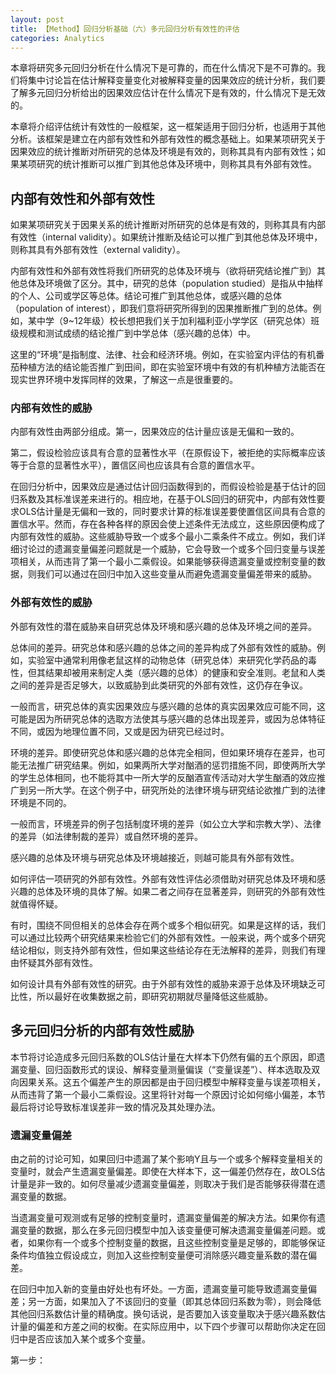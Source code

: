 ```yaml
---
layout: post
title: 【Method】回归分析基础（六）多元回归分析有效性的评估
categories: Analytics
---
```


本章将研究多元回归分析在什么情况下是可靠的，而在什么情况下是不可靠的。我们将集中讨论旨在估计解释变量变化对被解释变量的因果效应的统计分析，我们要了解多元回归分析给出的因果效应估计在什么情况下是有效的，什么情况下是无效的。

本章将介绍评估统计有效性的一般框架，这一框架适用于回归分析，也适用于其他分析。该框架是建立在内部有效性和外部有效性的概念基础上。如果某项研究关于因果效应的统计推断对所研究的总体及环境是有效的，则称其具有内部有效性；如果某项研究的统计推断可以推广到其他总体及环境中，则称其具有外部有效性。

## 内部有效性和外部有效性

如果某项研究关于因果关系的统计推断对所研究的总体是有效的，则称其具有内部有效性（internal validity）。如果统计推断及结论可以推广到其他总体及环境中，则称其具有外部有效性（external validity）。

内部有效性和外部有效性将我们所研究的总体及环境与（欲将研究结论推广到）其他总体及环境做了区分。其中，研究的总体（population studied）是指从中抽样的个人、公司或学区等总体。结论可推广到其他总体，或感兴趣的总体（population of interest），即我们意将研究所得到的因果推断推广到的总体。例如，某中学（9~12年级）校长想把我们关于加利福利亚小学学区（研究总体）班级规模和测试成绩的结论推广到中学总体（感兴趣的总体）中。

这里的“环境”是指制度、法律、社会和经济环境。例如，在实验室内评估的有机番茄种植方法的结论能否推广到田间，即在实验室环境中有效的有机种植方法能否在现实世界环境中发挥同样的效果，了解这一点是很重要的。

### 内部有效性的威胁

内部有效性由两部分组成。第一，因果效应的估计量应该是无偏和一致的。

第二，假设检验应该具有合意的显著性水平（在原假设下，被拒绝的实际概率应该等于合意的显著性水平），置信区间也应该具有合意的置信水平。

在回归分析中，因果效应是通过估计回归函数得到的，而假设检验是基于估计的回归系数及其标准误差来进行的。相应地，在基于OLS回归的研究中，内部有效性要求OLS估计量是无偏和一致的，同时要求计算的标准误差要使置信区间具有合意的置信水平。然而，存在各种各样的原因会使上述条件无法成立，这些原因便构成了内部有效性的威胁。这些威胁导致一个或多个最小二乘条件不成立。例如，我们详细讨论过的遗漏变量偏差问题就是一个威胁，它会导致一个或多个回归变量与误差项相关，从而违背了第一个最小二乘假设。如果能够获得遗漏变量或控制变量的数据，则我们可以通过在回归中加入这些变量从而避免遗漏变量偏差带来的威胁。

### 外部有效性的威胁

外部有效性的潜在威胁来自研究总体及环境和感兴趣的总体及环境之间的差异。

总体间的差异。研究总体和感兴趣的总体之间的差异构成了外部有效性的威胁。例如，实验室中通常利用像老鼠这样的动物总体（研究总体）来研究化学药品的毒性，但其结果却被用来制定人类（感兴趣的总体）的健康和安全准则。老鼠和人类之间的差异是否足够大，以致威胁到此类研究的外部有效性，这仍存在争议。

一般而言，研究总体的真实因果效应与感兴趣的总体的真实因果效应可能不同，这可能是因为所研究总体的选取方法使其与感兴趣的总体出现差异，或因为总体特征不同，或因为地理位置不同，又或是因为研究已经过时。

环境的差异。即使研究总体和感兴趣的总体完全相同，但如果环境存在差异，也可能无法推广研究结果。例如，如果两所大学对酗酒的惩罚措施不同，即使两所大学的学生总体相同，也不能将其中一所大学的反酗酒宣传活动对大学生酗酒的效应推广到另一所大学。在这个例子中，研究所处的法律环境与研究结论欲推广到的法律环境是不同的。

一般而言，环境差异的例子包括制度环境的差异（如公立大学和宗教大学）、法律的差异（如法律制裁的差异）或自然环境的差异。

感兴趣的总体及环境与研究总体及环境越接近，则越可能具有外部有效性。

如何评估一项研究的外部有效性。外部有效性评估必须借助对研究总体及环境和感兴趣的总体及环境的具体了解。如果二者之间存在显著差异，则研究的外部有效性就值得怀疑。

有时，围绕不同但相关的总体会存在两个或多个相似研究。如果是这样的话，我们可以通过比较两个研究结果来检验它们的外部有效性。一般来说，两个或多个研究结论相似，则支持外部有效性，但如果这些结论存在无法解释的差异，则我们有理由怀疑其外部有效性。

如何设计具有外部有效性的研究。由于外部有效性的威胁来源于总体及环境缺乏可比性，所以最好在收集数据之前，即研究初期就尽量降低这些威胁。

## 多元回归分析的内部有效性威胁

本节将讨论造成多元回归系数的OLS估计量在大样本下仍然有偏的五个原因，即遗漏变量、回归函数形式的误设、解释变量测量偏误（“变量误差”）、样本选取及双向因果关系。这五个偏差产生的原因都是由于回归模型中解释变量与误差项相关，从而违背了第一个最小二乘假设。这里将针对每一个原因讨论如何缩小偏差，本节最后将讨论导致标准误差非一致的情况及其处理办法。

### 遗漏变量偏差

由之前的讨论可知，如果回归中遗漏了某个影响Y且与一个或多个解释变量相关的变量时，就会产生遗漏变量偏差。即使在大样本下，这一偏差仍然存在，故OLS估计量是非一致的。如何尽量减少遗漏变量偏差，则取决于我们是否能够获得潜在遗漏变量的数据。

当遗漏变量可观测或有足够的控制变量时，遗漏变量偏差的解决方法。如果你有遗漏变量的数据，那么在多元回归模型中加入该变量便可解决遗漏变量偏差问题。或者，如果你有一个或多个控制变量的数据，且这些控制变量是足够的，即能够保证条件均值独立假设成立，则加入这些控制变量便可消除感兴趣变量系数的潜在偏差。

在回归中加入新的变量由好处也有坏处。一方面，遗漏变量可能导致遗漏变量偏差；另一方面，如果加入了不该回归的变量（即其总体回归系数为零），则会降低其他回归系数估计量的精确度。换句话说，是否要加入该变量取决于感兴趣系数估计量的偏差和方差之间的权衡。在实际应用中，以下四个步骤可以帮助你决定在回归中是否应该加入某个或多个变量。

第一步：